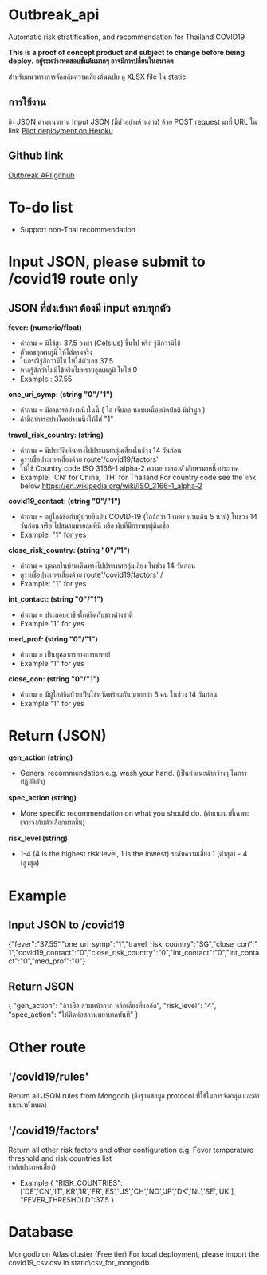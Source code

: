 # Outbreak_api
Automatic risk stratification, and recommendation for Thailand COVID19

**This is a proof of concept product and subject to change before being deploy.**
**อยู่ระหว่างทดสอบขั้นต้นมากๆ อาจมีการปลี่ยนในอนาคต**

สำหรับแนวทางการจัดกลุ่มความเสี่ยงต้นฉบับ ดู XLSX file ใน static

## การใช้งาน
ยิง JSON ตามแนวทาน Input JSON (มีตัวอย่างด้านล่าง) ด้วย POST request มาที่ URL ใน link
[Pilot deployment on Heroku](https://flask-cds.herokuapp.com/covid19)

## Github link
[Outbreak API github](https://github.com/raynus/outbreak_api)


# To-do list
- Support non-Thai recommendation

# Input JSON, please submit to /covid19 route only

## JSON  ที่ส่งเข้ามา ต้องมี input ครบทุกตัว

**fever: (numeric/float)**
- คำถาม = มีไข้สูง 37.5 องศา (Celsius) ขึ้นไป หรือ รู้สึกว่ามีไข้ 
- ตัวเลขอุณหภูมิ ให้ใส่ตามจริง
- ในกรณีรู้สึกว่ามีไข้ ให้ใส่ตัวเลข 37.5 
- หากรู้สึกว่าไม่มีไข้หรือไม่ทราบอุณหภูมิ ใหใส่ 0
- Example : 37.55

**one_uri_symp: (string "0"/"1")**
- คำถาม = มีอาการอย่างหนึ่งในนี้  ( ไอ เจ็บคอ หอบเหนื่อยผิดปกติ มีน้ำมูก )
- ถ้ามีอาการอย่างใดอย่างหนึ่งให้ใส่ "1"

**travel_risk_country: (string)**
- คำถาม = มีประวัติเดินทางไปประเทศกลุ่มเสี่ยงในช่วง 14 วันก่อน
- ดูรายชื่อประเทศเสี่ยงด้วย route'/covid19/factors'
- ให้ใช้ Country code ISO 3166-1 alpha-2 ความยาวสองตัวอักษรมาหนึ่งประเทศ
- Example: 'CN' for China, 'TH' for Thailand
For country code see the link below
https://en.wikipedia.org/wiki/ISO_3166-1_alpha-2

**covid19_contact: (string "0"/"1")**
- คำถาม = อยู่ใกล้ชิดกับผู้ป่วยยืนยัน COVID-19 (ใกล้กว่า 1 เมตร นานเกิน 5 นาที) ในช่วง 14 วันก่อน  หรือ ไปสนามมวยลุมพินี  หรือ ผับที่มีการพบผู้ติดเชื้อ
- Example: "1" for yes

**close_risk_country: (string "0"/"1")**
- คำถาม = บุคคลในบ้านเดินทางไปประเทศกลุ่มเสี่ยง ในช่วง 14 วันก่อน
- ดูรายชื่อประเทศเสี่ยงด้วย route'/covid19/factors' /
- Example: "1" for yes

**int_contact: (string "0"/"1")**
- คำถาม = ประกอบอาชีพใกล้ชิดกับชาวต่างชาติ
- Example "1" for yes

**med_prof: (string "0"/"1")**
- คำถาม = เป็นบุคลากรทางการแพทย์
- Example "1" for yes

**close_con: (string "0"/"1")**
- คำถาม = มีผู้ใกล้ชิดป่วยเป็นไข้หวัดพร้อมกัน มากกว่า 5 คน ในช่วง 14 วันก่อน
- Example "1" for yes


# Return (JSON)

**gen_action (string)**
- General recommendation e.g. wash your hand. 
(เป็นคำแนะนำกว้างๆ ในการปฏิบัติตัว)

**spec_action (string)**
- More specific recommendation on what you should do.
(คำแนะนำที่เฉพาะเจาะจงกับตัวเลือกมากขึ้น)

**risk_level (string)**
- 1-4 (4 is the highest risk level, 1 is the lowest)
ระดับความเสี่ยง 1 (ต่ำสุด) - 4 (สูงสุด)


# Example
## Input JSON to /covid19

{"fever":"37.55","one_uri_symp":"1","travel_risk_country":"SG","close_con":"1","covid19_contact":"0","close_risk_country":"0","int_contact":"0","int_contact":"0","med_prof":"0"}

## Return JSON
  {
    "gen_action": "ล้างมือ สวมหน้ากาก หลีกเลี่ยงที่แออัด",
    "risk_level": "4",
    "spec_action": "ให้ติดต่อสถานพยาบาลทันที"
  }


# Other route

## '/covid19/rules' 
Return all JSON rules from Mongodb
(ดึงฐานข้อมูล protocol ที่ใช้ในการจัดกลุ่ม และคำแนะนำทั้งหมด)

## '/covid19/factors'
Return all other risk factors and other configuration e.g. Fever temperature threshold and risk countries list   
(รหัสประเทศเสี่่ยง)
- Example
{
"RISK_COUNTRIES":['DE','CN','IT','KR','IR','FR','ES','US','CH','NO','JP','DK','NL','SE','UK'],
"FEVER_THRESHOLD":37.5
}


# Database
Mongodb on Atlas cluster (Free tier)
For local deployment, please import the covid19_csv.csv in static\csv_for_mongodb

